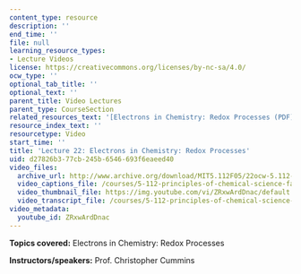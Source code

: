 ```yaml
---
content_type: resource
description: ''
end_time: ''
file: null
learning_resource_types:
- Lecture Videos
license: https://creativecommons.org/licenses/by-nc-sa/4.0/
ocw_type: ''
optional_tab_title: ''
optional_text: ''
parent_title: Video Lectures
parent_type: CourseSection
related_resources_text: '[Electrons in Chemistry: Redox Processes (PDF)](/courses/5-112-principles-of-chemical-science-fall-2005/resources/lecture22)'
resource_index_text: ''
resourcetype: Video
start_time: ''
title: 'Lecture 22: Electrons in Chemistry: Redox Processes'
uid: d27826b3-77cb-245b-6546-693f6eaeed40
video_files:
  archive_url: http://www.archive.org/download/MIT5.112F05/22ocw-5.112-04nov2005-220k.mp4
  video_captions_file: /courses/5-112-principles-of-chemical-science-fall-2005/e404e82db215557c94027cf252e19832_ZRxwArdDnac.vtt
  video_thumbnail_file: https://img.youtube.com/vi/ZRxwArdDnac/default.jpg
  video_transcript_file: /courses/5-112-principles-of-chemical-science-fall-2005/8983438ba3b17db8a35e8e2d40371af5_ZRxwArdDnac.pdf
video_metadata:
  youtube_id: ZRxwArdDnac
---
```


**Topics covered:** Electrons in Chemistry: Redox Processes

**Instructors/speakers:** Prof. Christopher Cummins

